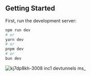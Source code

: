 ## Getting Started

First, run the development server:

```bash
npm run dev
# or
yarn dev
# or
pnpm dev
# or
bun dev
```

![kj7dp8kh-3008 inc1 devtunnels ms_](https://github.com/user-attachments/assets/3726c41c-215a-4ec7-b8b8-26d351dcd136)

